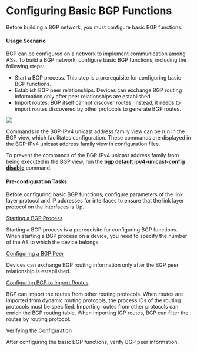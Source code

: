 Configuring Basic BGP Functions
===============================

Before building a BGP network, you must configure basic BGP functions.

#### Usage Scenario

BGP can be configured on a network to implement communication among ASs. To build a BGP network, configure basic BGP functions, including the following steps:

* Start a BGP process. This step is a prerequisite for configuring basic BGP functions.
* Establish BGP peer relationships. Devices can exchange BGP routing information only after peer relationships are established.
* Import routes: BGP itself cannot discover routes. Instead, it needs to import routes discovered by other protocols to generate BGP routes.

![](../../../../public_sys-resources/note_3.0-en-us.png) 

Commands in the BGP-IPv4 unicast address family view can be run in the BGP view, which facilitates configuration. These commands are displayed in the BGP-IPv4 unicast address family view in configuration files.

To prevent the commands of the BGP-IPv4 unicast address family from being executed in the BGP view, run the [**bgp default ipv4-unicast-config disable**](cmdqueryname=bgp+default+ipv4-unicast-config+disable) command.



#### Pre-configuration Tasks

Before configuring basic BGP functions, configure parameters of the link layer protocol and IP addresses for interfaces to ensure that the link layer protocol on the interfaces is Up.


[Starting a BGP Process](../../../../software/nev8r10_vrpv8r16/user/vrp/dc_vrp_bgp_cfg_3005.html)

Starting a BGP process is a prerequisite for configuring BGP functions. When starting a BGP process on a device, you need to specify the number of the AS to which the device belongs.

[Configuring a BGP Peer](../../../../software/nev8r10_vrpv8r16/user/vrp/dc_vrp_bgp_cfg_3006.html)

Devices can exchange BGP routing information only after the BGP peer relationship is established.

[Configuring BGP to Import Routes](../../../../software/nev8r10_vrpv8r16/user/vrp/dc_vrp_bgp_cfg_3007.html)

BGP can import the routes from other routing protocols. When routes are imported from dynamic routing protocols, the process IDs of the routing protocols must be specified. Importing routes from other protocols can enrich the BGP routing table. When importing IGP routes, BGP can filter the routes by routing protocol.

[Verifying the Configuration](../../../../software/nev8r10_vrpv8r16/user/vrp/dc_vrp_bgp_cfg_3008.html)

After configuring the basic BGP functions, verify BGP peer information.